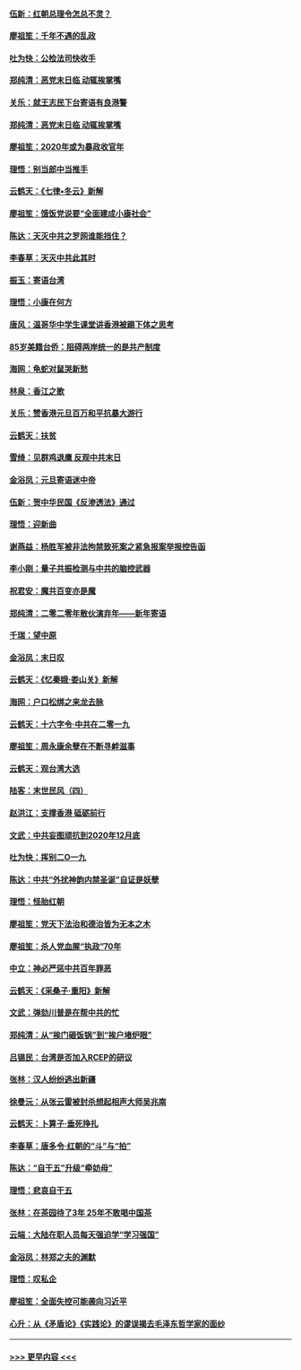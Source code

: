 #### [伍新：红朝总理令怎总不灵？](../pages/nsc993/n11770813.md?t=01062202) 
#### [廖祖笙：千年不遇的乱政](../pages/nsc993/n11770373.md?t=01062202) 
#### [吐为快：公检法司快收手](../pages/nsc993/n11770359.md?t=01062202) 
#### [郑纯清：恶党末日临 动辄挨掌嘴](../pages/nsc993/n11769912.md?t=01062202) 
#### [关乐：就王志民下台寄语有良港警](../pages/nsc993/n11769903.md?t=01062202) 
#### [郑纯清：恶党末日临 动辄挨掌嘴](../pages/nsc993/n11769356.md?t=01062202) 
#### [廖祖笙：2020年或为暴政收官年](../pages/nsc993/n11768216.md?t=01062202) 
#### [理悟：别当郎中当推手](../pages/nsc993/n11768243.md?t=01062202) 
#### [云鹤天：《七律▪冬云》新解](../pages/nsc993/n11768204.md?t=01062202) 
#### [廖祖笙：饿饭党说要“全面建成小康社会”](../pages/nsc993/n11767482.md?t=01062202) 
#### [陈达：天灭中共之罗网谁能挡住？](../pages/nsc993/n11767465.md?t=01062202) 
#### [李春草：天灭中共此其时](../pages/nsc993/n11767452.md?t=01062202) 
#### [振玉：寄语台湾](../pages/nsc993/n11767432.md?t=01062202) 
#### [理悟：小康在何方](../pages/nsc993/n11767394.md?t=01062202) 
#### [唐风：温哥华中学生课堂讲香港被踢下体之思考](../pages/nsc993/n11766848.md?t=01062202) 
#### [85岁美籍台侨：阻碍两岸统一的是共产制度](../pages/nsc993/n11765043.md?t=01062202) 
#### [海网：龟蛇对鼠哭新愁](../pages/nsc993/n11764895.md?t=01062202) 
#### [林泉：香江之歌](../pages/nsc993/n11764415.md?t=01062202) 
#### [关乐：赞香港元旦百万和平抗暴大游行](../pages/nsc993/n11764382.md?t=01062202) 
#### [云鹤天：扶贫](../pages/nsc993/n11764245.md?t=01062202) 
#### [雪绮：见群鸡退鹰  反观中共末日](../pages/nsc993/n11762112.md?t=01062202) 
#### [金浴凤：元旦寄语迷中帝](../pages/nsc993/n11761788.md?t=01062202) 
#### [伍新：贺中华民国《反渗透法》通过](../pages/nsc993/n11761994.md?t=01062202) 
#### [理悟：迎新曲](../pages/nsc993/n11761152.md?t=01062202) 
#### [谢燕益：杨胜军被非法拘禁致死案之紧急报案举报控告函](../pages/nsc993/n11756134.md?t=01062202) 
#### [李小刚：量子共振检测与中共的脑控武器](../pages/nsc993/n11754518.md?t=01062202) 
#### [祝君安：魔共百变亦是魔](../pages/nsc993/n11754469.md?t=01062202) 
#### [郑纯清：二零二零年散伙演弃年——新年寄语](../pages/nsc993/n11754195.md?t=01062202) 
#### [千瑞：望中原](../pages/nsc993/n11754159.md?t=01062202) 
#### [金浴凤：末日叹](../pages/nsc993/n11752359.md?t=01062202) 
#### [云鹤天：《忆秦娥‧娄山关》新解](../pages/nsc993/n11752348.md?t=01062202) 
#### [海网：户口松绑之来龙去脉](../pages/nsc993/n11752328.md?t=01062202) 
#### [云鹤天：十六字令‧中共在二零一九](../pages/nsc993/n11752305.md?t=01062202) 
#### [廖祖笙：周永康余孽在不断寻衅滋事](../pages/nsc993/n11751013.md?t=01062202) 
#### [云鹤天：观台湾大选](../pages/nsc993/n11751007.md?t=01062202) 
#### [陆客：末世民风（四）](../pages/nsc993/n11749203.md?t=01062202) 
#### [赵洪江：支撑香港 砥砺前行](../pages/nsc993/n11748482.md?t=01062202) 
#### [文武：中共妄图顽抗到2020年12月底](../pages/nsc993/n11748446.md?t=01062202) 
#### [吐为快：挥别二O一九](../pages/nsc993/n11748411.md?t=01062202) 
#### [陈达：中共“外扰神韵内禁圣诞”自证是妖孽](../pages/nsc993/n11748226.md?t=01062202) 
#### [理悟：怪胎红朝](../pages/nsc993/n11748206.md?t=01062202) 
#### [廖祖笙：党天下法治和德治皆为无本之木](../pages/nsc993/n11748135.md?t=01062202) 
#### [廖祖笙：杀人党血腥“执政”70年](../pages/nsc993/n11745144.md?t=01062202) 
#### [中立：神必严惩中共百年罪恶](../pages/nsc993/n11744970.md?t=01062202) 
#### [云鹤天：《采桑子‧重阳》新解](../pages/nsc993/n11744948.md?t=01062202) 
#### [文武：弹劾川普是在帮中共的忙](../pages/nsc993/n11744758.md?t=01062202) 
#### [郑纯清：从“挨门砸饭锅”到“挨户堵炉眼”](../pages/nsc993/n11744745.md?t=01062202) 
#### [吕锡民：台湾是否加入RCEP的研议](../pages/nsc993/n11744701.md?t=01062202) 
#### [张林：汉人纷纷逃出新疆](../pages/nsc993/n11743530.md?t=01062202) 
#### [徐曼沅：从张云雷被封杀想起相声大师吴兆南](../pages/nsc993/n11741816.md?t=01062202) 
#### [云鹤天：卜算子‧垂死挣扎](../pages/nsc993/n11739956.md?t=01062202) 
#### [李春草：唐多令‧红朝的“斗”与“拍”](../pages/nsc993/n11739830.md?t=01062202) 
#### [陈达：“自干五”升级“牵妨母”](../pages/nsc993/n11739724.md?t=01062202) 
#### [理悟：悲哀自干五](../pages/nsc993/n11739547.md?t=01062202) 
#### [张林：在茶园待了3年 25年不敢喝中国茶](../pages/nsc993/n11739240.md?t=01062202) 
#### [云端：大陆在职人员每天强迫学“学习强国”](../pages/nsc993/n11738735.md?t=01062202) 
#### [金浴凤：林郑之夫的渊默](../pages/nsc993/n11737735.md?t=01062202) 
#### [理悟：叹私企](../pages/nsc993/n11737715.md?t=01062202) 
#### [廖祖笙：全面失控可能袭向习近平](../pages/nsc993/n11737704.md?t=01062202) 
#### [心升：从《矛盾论》《实践论》的谬误揭去毛泽东哲学家的面纱](../pages/nsc993/n11736962.md?t=01062202) 

----
#### [ >>> 更早内容 <<< ](../indexes/nsc993-earlier.md)
